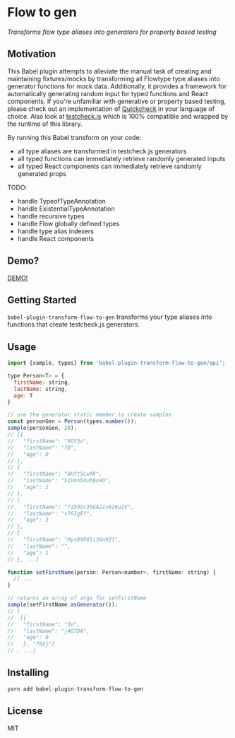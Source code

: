 # Flow to gen

_Transforms flow type aliases into generators for property based testing_

## Motivation

This Babel plugin attempts to alleviate the manual task of creating and maintaining fixtures/mocks by transforming all Flowtype type aliases
into generator functions for mock data. Additionally, it provides a framework for automatically generating random input for
typed functions and React components. If you're unfamiliar with generative or property based testing, please check out an implementation of
[Quickcheck](https://en.wikipedia.org/wiki/QuickCheck) in your language of choice. Also look at
[testcheck.js](https://github.com/leebyron/testcheck-js) which is 100% compatible and wrapped by the runtime of this library.

By running this Babel transform on your code:
- all type aliases are transformed in testcheck.js generators
- all typed functions can immediately retrieve randomly generated inputs
- all typed React components can immediately retrieve randomly generated props

TODO:
- handle TypeofTypeAnnotation
- handle ExistentialTypeAnnotation
- handle recursive types
- handle Flow globally defined types
- handle type alias indexers
- handle React components

## Demo?

[DEMO!](https://demo-ywibuugizo.now.sh)

## Getting Started

`babel-plugin-transform-flow-to-gen` transforms your type aliases into functions
that create testcheck.js generators.

## Usage

```js
import {sample, types} from 'babel-plugin-transform-flow-to-gen/api';

type Person<T> = {
  firstName: string,
  lastName: string,
  age: T
}

// use the generator static member to create samples
const personGen = Person(types.number());
sample(personGen, 20);
// [{
//   "firstName": "9OY3o",
//   "lastName": "fB",
//   "age": 0
// },
// {
//   "firstName": "8Hft5LwfK",
//   "lastName": "51Vnn54vb9xHO",
//   "age": 2
// },
// {
//   "firstName": "7i59Sr35GAJiv626uiV",
//   "lastName": "s7GIgEf",
//   "age": 3
// },
// {
//   "firstName": "Mys89F65i36n921",
//   "lastName": "",
//   "age": 1
// }, ...]

function setFirstName(person: Person<number>, firstName: string) {
  // ...
}

// returns an array of args for setFirstName
sample(setFirstName.asGenerator());
// [
//  [{
//   "firstName": "3o",
//   "lastName": "j467DA",
//   "age": 0
//   }, "f02j"]
// , ...]
```

## Installing

```js
yarn add babel-plugin-transform-flow-to-gen
```

## License

MIT

